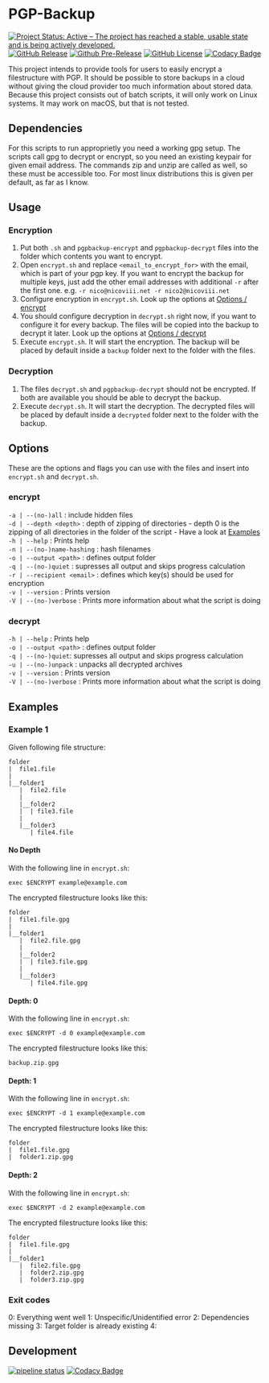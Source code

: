 # PGP-Backup

[![Project Status: Active – The project has reached a stable, usable state and is being actively developed.](http://www.repostatus.org/badges/latest/active.svg)](http://www.repostatus.org/#active)
[![GitHub Release](https://img.shields.io/github/release/NicoVIII/PGP-Backup.svg)](https://github.com/NicoVIII/PGP-Backup/releases/latest)
[![Github Pre-Release](https://img.shields.io/github/release/NicoVIII/PGP-Backup/all.svg?label=prerelease)](https://github.com/NicoVIII/PGP-Backup/releases)
[![GitHub License](https://img.shields.io/badge/license-MIT-blue.svg)](https://raw.githubusercontent.com/NicoVIII/CloudBackupEncryption/master/LICENSE.txt)
[![Codacy Badge](https://api.codacy.com/project/badge/Grade/e3e62b15d1b34e598da5aeaf3cd20817?branch=production)](https://www.codacy.com/app/NicoVIII/PGP-Backup?utm_source=github.com&utm_medium=referral&utm_content=NicoVIII/PGP-Backup&utm_campaign=Badge_Grade)

This project intends to provide tools for users to easily encrypt a filestructure with PGP. It should be possible to store backups in a cloud without giving the cloud provider too much information about stored data.
Because this project consists out of batch scripts, it will only work on Linux systems. It may work on macOS, but that is not tested.

## Dependencies

For this scripts to run approprietly you need a working gpg setup. The scripts call gpg to decrypt or encrypt, so you need an existing keypair for given email address.
The commands zip and unzip are called as well, so these must be accessible too. For most linux distributions this is given per default, as far as I know.

## Usage

### Encryption

1.  Put both `.sh` and `pgpbackup-encrypt` and `pgpbackup-decrypt` files into the folder which contents you want to encrypt.
2.  Open `encrypt.sh` and replace `<email_to_encrypt_for>` with the email, which is part of your pgp key. If you want to encrypt the backup for multiple keys, just add the other email addresses with additional `-r` after the first one. e.g. `-r nico@nicoviii.net -r nico2@nicoviii.net`
3.  Configure encryption in `encrypt.sh`. Look up the options at [Options / encrypt](#encrypt)
4.  You should configure decryption in `decrypt.sh` right now, if you want to configure it for every backup. The files will be copied into the backup to decrypt it later. Look up the options at [Options / decrypt](#decrypt)
5.  Execute `encrypt.sh`. It will start the encryption. The backup will be placed by default inside a `backup` folder next to the folder with the files.

### Decryption

1.  The files `decrypt.sh` and `pgpbackup-decrypt` should not be encrypted. If both are available you should be able to decrypt the backup.
2.  Execute `decrypt.sh`. It will start the decryption. The decrypted files will be placed by default inside a `decrypted` folder next to the folder with the backup.

## Options

These are the options and flags you can use with the files and insert into `encrypt.sh` and `decrypt.sh`.

### encrypt

`-a | --(no-)all` : include hidden files  
`-d | --depth <depth>` : depth of zipping of directories - depth 0 is the zipping of all directories in the folder of the script - Have a look at [Examples](#Examples)  
`-h | --help` : Prints help  
`-n | --(no-)name-hashing` : hash filenames  
`-o | --output <path>` : defines output folder  
`-q | --(no-)quiet` : supresses all output and skips progress calculation  
`-r | --recipient <email>` : defines which key(s) should be used for encryption  
`-v | --version` : Prints version  
`-V | --(no-)verbose` : Prints more information about what the script is doing

### decrypt

`-h | --help` : Prints help  
`-o | --output <path>` : defines output folder  
`-q | --(no-)quiet`: supresses all output and skips progress calculation  
`-u | --(no-)unpack` : unpacks all decrypted archives  
`-v | --version` : Prints version  
`-V | --(no-)verbose` : Prints more information about what the script is doing

## Examples

### Example 1

Given following file structure:

    folder
    |  file1.file
    |
    |__folder1
       |  file2.file
       |
       |__folder2
       |  | file3.file
       |
       |__folder3
          | file4.file

#### No Depth

With the following line in `encrypt.sh`:

    exec $ENCRYPT example@example.com

The encrypted filestructure looks like this:

    folder
    |  file1.file.gpg
    |
    |__folder1
       |  file2.file.gpg
       |
       |__folder2
       |  | file3.file.gpg
       |
       |__folder3
          | file4.file.gpg

#### Depth: 0

With the following line in `encrypt.sh`:

    exec $ENCRYPT -d 0 example@example.com

The encrypted filestructure looks like this:

    backup.zip.gpg

#### Depth: 1

With the following line in `encrypt.sh`:

    exec $ENCRYPT -d 1 example@example.com

The encrypted filestructure looks like this:

    folder
    |  file1.file.gpg
    |  folder1.zip.gpg

#### Depth: 2

With the following line in `encrypt.sh`:

    exec $ENCRYPT -d 2 example@example.com

The encrypted filestructure looks like this:

    folder
    |  file1.file.gpg
    |
    |__folder1
       |  file2.file.gpg
       |  folder2.zip.gpg
       |  folder3.zip.gpg

### Exit codes

0: Everything went well
1: Unspecific/Unidentified error
2: Dependencies missing
3: Target folder is already existing
4: 

## Development

[![pipeline status](https://gitlab.com/NicoVIII/PGP-Backup/badges/master/pipeline.svg)](https://gitlab.com/NicoVIII/PGP-Backup/commits/master)
[![Codacy Badge](https://api.codacy.com/project/badge/Grade/e3e62b15d1b34e598da5aeaf3cd20817)](https://www.codacy.com/app/NicoVIII/PGP-Backup?utm_source=github.com&utm_medium=referral&utm_content=NicoVIII/PGP-Backup&utm_campaign=Badge_Grade)
